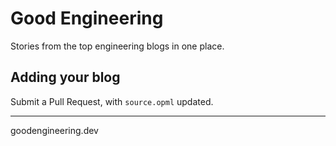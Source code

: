 # Good Engineering
Stories from the top engineering blogs in one place.


## Adding your blog

Submit a Pull Request, with `source.opml` updated.

---
goodengineering.dev